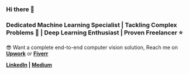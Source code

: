 ### Hi there 👋


### Dedicated Machine Learning Specialist | Tackling Complex Problems 🧠 | Deep Learning Enthusiast | Proven Freelancer ⭐



😎 Want a complete end-to-end computer vision solution, Reach me on <b><a href="https://www.upwork.com/freelancers/~0152066f52c6243b2c">Upwork</a></b> or <b><a href="https://www.fiverr.com/danigarci1">Fiverr</a></b>

<b><a href = "https://www.linkedin.com/in/danigarciape/">LinkedIn</a> | <a href= "https://medium.com/@danigarci1">Medium</a></b><br><br></b>
